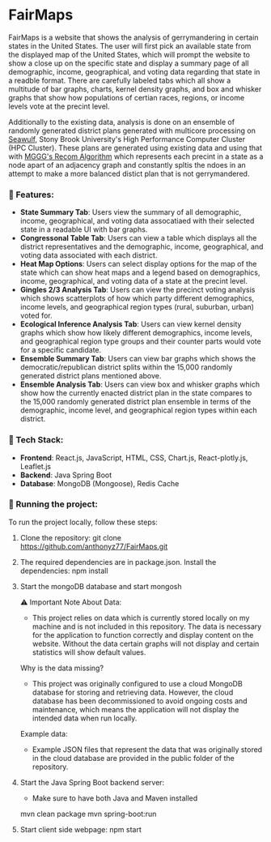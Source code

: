 # FairMaps
FairMaps is a website that shows the analysis of gerrymandering in certain states in the United States. The user will first pick an available state from the displayed map of the United States, which will prompt the website to show a close up on the specific state and display a summary page of all demographic, income, geographical, and voting data regarding that state in a readble format. There are carefully labeled tabs which all show a multitude of bar graphs, charts, kernel density graphs, and box and whisker graphs that show how populations of certian races, regions, or income levels vote at the precint level.  

Additionally to the existing data, analysis is done on an ensemble of randomly generated district plans generated with multicore processing on [Seawulf](https://it.stonybrook.edu/services/high-performance-computing), Stony Brook University's High Performance Computer Cluster (HPC Cluster). These plans are generated using existing data and using that with [MGGG's Recom Algorithm](https://github.com/mggg/GerryChain) which represents each precint in a state as a node apart of an adjacency graph and constantly spltis the ndoes in an attempt to make a more balanced distict plan that is not gerrymandered.

### 📂 Features:
- **State Summary Tab**: Users view the summary of all demographic, income, geographical, and voting data assocatiaed with their selected state in a readable UI with bar graphs.
- **Congressonal Table Tab**: Users can view a table which displays all the district representatives and the demographic, income, geographical, and voting data associated with each district.
- **Heat Map Options**: Users can select display options for the map of the state which can show heat maps and a legend based on demographics, income, geographical, and voting data of a state at the precint level.
- **Gingles 2/3 Analysis Tab**: Users can view the precinct voting analysis which shows scatterplots of how which party different demographics, income levels, and geographical region types (rural, suburban, urban) voted for. 
- **Ecological Inference Analysis Tab**: Users can view kernel density graphs which show how likely different demographics, income levels, and geographical region type groups and their counter parts would vote for a specific candidate. 
- **Ensemble Summary Tab**: Users can view bar graphs which shows the democratic/republican district splits within the 15,000 randomly generated district plans mentioned above.
- **Ensemble Analysis Tab**: Users can view box and whisker graphs which show how the currently enacted district plan in the state compares to the 15,000 randomly generated district plan ensemble in terms of the demographic, income level, and geographical region types within each district.

### 🔧 Tech Stack:
- **Frontend**: React.js, JavaScript, HTML, CSS, Chart.js, React-plotly.js, Leaflet.js
- **Backend**: Java Spring Boot
- **Database**: MongoDB (Mongoose), Redis Cache

### 🚀 Running the project:
To run the project locally, follow these steps:

1. Clone the repository:
   git clone https://github.com/anthonyz77/FairMaps.git
   
3. The required dependencies are in package.json. Install the dependencies:
   npm install

4. Start the mongoDB database and start mongosh
   
   ⚠️ Important Note About Data:
   - This project relies on data which is currently stored locally on my machine and is not included in this repository. The data is necessary for the application to function correctly and display content on the website. Without the data certain graphs will not display and certain statistics will show default values.

   Why is the data missing?
   - This project was originally configured to use a cloud MongoDB database for storing and retrieving data. However, the cloud database has been decommissioned to avoid ongoing costs and maintenance, which means the application will not display the intended data when run locally.
   
   Example data:
   - Example JSON files that represent the data that was originally stored in the cloud database are provided in the public folder of the repository.

6. Start the Java Spring Boot backend server:
   - Make sure to have both Java and Maven installed

   mvn clean package
   mvn spring-boot:run
  
8. Start client side webpage:
   npm start
